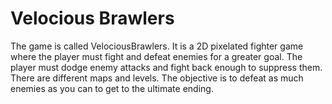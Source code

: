 # Velocious Brawlers
The game is called VelociousBrawlers. It is a 2D pixelated fighter game 
where the player must fight and defeat enemies for a greater goal. The 
player must dodge enemy attacks and fight back enough to suppress them. 
There are different maps and levels. The objective is to defeat as much enemies 
as you can to get to the ultimate ending.
